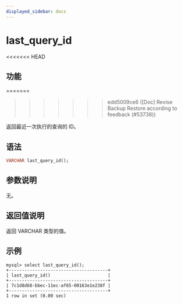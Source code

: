 ```yaml
---
displayed_sidebar: docs
---
```


# last_query_id

<<<<<<< HEAD
## 功能
=======

>>>>>>> edd5009ce6 ([Doc] Revise Backup Restore according to feedback (#53738))

返回最近一次执行的查询的 ID。

## 语法

```Haskell
VARCHAR last_query_id();
```

## 参数说明

无。

## 返回值说明

返回 VARCHAR 类型的值。

## 示例

```Plain Text
mysql> select last_query_id();
+--------------------------------------+
| last_query_id()                      |
+--------------------------------------+
| 7c1d8d68-bbec-11ec-af65-00163e1e238f |
+--------------------------------------+
1 row in set (0.00 sec)
```
